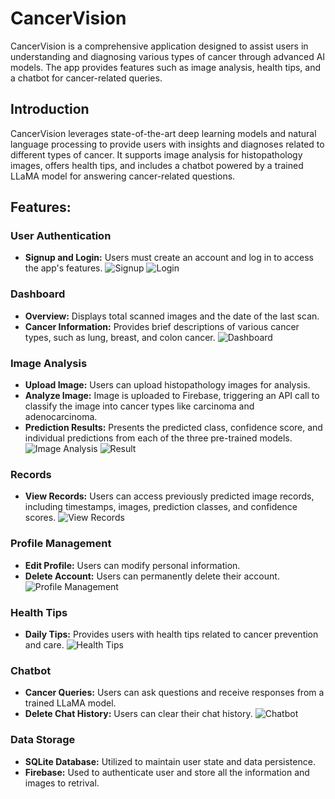 # CancerVision
CancerVision is a comprehensive application designed to assist users in understanding and diagnosing various types of cancer through advanced AI models. The app provides features such as image analysis, health tips, and a chatbot for cancer-related queries.

## Introduction

CancerVision leverages state-of-the-art deep learning models and natural language processing to provide users with insights and diagnoses related to different types of cancer. It supports image analysis for histopathology images, offers health tips, and includes a chatbot powered by a trained LLaMA model for answering cancer-related questions.

## Features:
### User Authentication
- **Signup and Login:** Users must create an account and log in to access the app's features.
![Signup](screenshots/signup.png)
![Login](screenshots/login.png)

### Dashboard
- **Overview:** Displays total scanned images and the date of the last scan.
- **Cancer Information:** Provides brief descriptions of various cancer types, such as lung, breast, and colon cancer.
![Dashboard](screenshots/dashboard.png)

### Image Analysis
- **Upload Image:** Users can upload histopathology images for analysis.
- **Analyze Image:** Image is uploaded to Firebase, triggering an API call to classify the image into cancer types like carcinoma and adenocarcinoma.
- **Prediction Results:** Presents the predicted class, confidence score, and individual predictions from each of the three pre-trained models.
![Image Analysis](screenshots/image_analysis.png)
![Result](screenshots/result.png)

### Records
- **View Records:** Users can access previously predicted image records, including timestamps, images, prediction classes, and confidence scores.
![View Records](screenshots/view_records.png)

### Profile Management
- **Edit Profile:** Users can modify personal information.
- **Delete Account:** Users can permanently delete their account.
![Profile Management](screenshots/profile_management.png)

### Health Tips
- **Daily Tips:** Provides users with health tips related to cancer prevention and care.
![Health Tips](screenshots/healthtip.png)

### Chatbot
- **Cancer Queries:** Users can ask questions and receive responses from a trained LLaMA model.
- **Delete Chat History:** Users can clear their chat history.
![Chatbot](screenshots/chatbot.png)

### Data Storage
- **SQLite Database:** Utilized to maintain user state and data persistence.
- **Firebase:** Used to authenticate user and store all the information and images to retrival.
